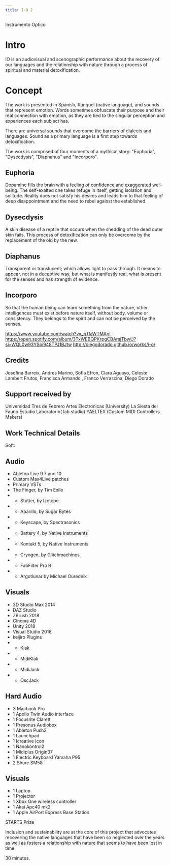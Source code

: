 ```yaml
---
title: I-O 2
---
```


Instrumento Optico

Intro
====
IO is an audiovisual and scenographic performance about the recovery of our languages and the relationship with nature through a process of spiritual and material detoxification.

Concept
=======
The work is presented in Spanish, Ranquel (native language), and sounds that represent emotion. Words sometimes obfuscate their purpose and their real connection with emotion, as they are tied to the singular perception and experiences each subject has.

There are universal  sounds that overcome the barriers of dialects and languages. Sound as a primary language is a first step towards detoxification.

The work is comprised of four moments of a mythical story: "Euphoria", "Dysecdysis", "Diaphanus" and "Incorporo".

Euphoria
-------------
Dopamine fills the brain with a feeling of confidence and exaggerated well-being. The self-exalted one takes refuge in itself, getting isolation and solitude. Reality does not satisfy his desires and leads him to that feeling of deep disappointment and the need to rebel against the established.

Dysecdysis
---------------
A skin disease of a reptile that occurs when the shedding of the dead outer skin fails. This process of detoxification can only be overcome by the replacement of the old by the new.

Diaphanus
--------------
Transparent or translucent; which allows light to pass through. It means to appear, not in a deceptive way, but what is manifestly real, what is present for the senses and has strength of evidence.

Incorporo
-------------
So that the human being can learn something from the nature, other intelligences must exist before nature itself, without body, volume or consistency. They belongs to the spirit and can not be perceived by the senses.


https://www.youtube.com/watch?v=_gTlaWTMAgI
https://open.spotify.com/album/3TxWEBQPKrpgCBArsjTbwU?si=WQL0w93YSoi948TPJ1BJtw
http://diegodorado.github.io/works/i-o/

Credits
----------
Josefina Barreix, Andres Marino, Sofia Efron, Clara Aguayo, Celeste Lambert Frutos, Francisca Armando	, Franco Verrascina, Diego Dorado

Support received by
--------------
Universidad Tres de Febrero Artes Electronicas (University)
La Siesta del Fauno Estudio Laboratorio( lab studio)
YAELTEX  (Custom MIDI Controllers Makers)


Work Technical Details
--------------------
Soft:

Audio
--------
 * Ableton Live 9.7 and 10
 * Custom Max4Live patches
 * Primary VSTs
 * The Finger, by Tim Exile
 * * Stutter, by Izotope
 * * Aparillo, by Sugar Bytes
 * * Keyscape, by Spectrasonics
 * * Battery 4, by Native Instruments
 * * Kontakt 5, by Native Instruments
 * * Cryogen, by Glitchmachines
 * * FabFilter Pro R
 * * Argotlunar by Michael Ourednik

Visuals
----------

 * 3D Studio Max 2014
 * DAZ Studio
 * ZBrush 2018
 * Cinema 4D
 * Unity 2018
 * Visual Studio 2018
 * keijiro Plugins
 * *  Klak
 * *  MidiKlak
 * *  MidiJack
 * *  OscJack


Hard
Audio
--------
 * 3 Macbook Pro
 * 1 Apollo Twin Audio interface
 * 1 Focusrite Clarett
 * 1 Presonus Audiobox
 * 1 Ableton Push2
 * 1 Launchpad
 * 1 Icreative Icon
 * 1 Nanokontrol2
 * 1 Midiplus Origin37
 * 1 Electric Keyboard Yamaha P95
 * 2 Shure SM58

Visuals
----------
 * 1 Laptop
 * 1 Projector
 * 1 Xbox One wireless controller
 * 1 Akai Apc40 mk2
 * 1 Apple AirPort Express Base Station

STARTS Prize

Inclusion and sustainability are at the core of this project that advocates recovering the native languages ​​that have been so neglected over the years as well as fosters a relationship with nature that seems to have been lost in time

30 minutes.
